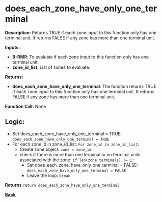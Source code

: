 # does_each_zone_have_only_one_terminal   

**Description:** Returns TRUE if each zone input to this function only has one terminal unit. It returns FALSE if any zone has more than one terminal unit.   

**Inputs:**  
- **B-RMR**: To evaluate if each zone input to this function only has one terminal unit.   
- **zone_id_list**: List of zones to evaluate.  

**Returns:**  
- **does_each_zone_have_only_one_terminal**: The function returns TRUE if each zone input to this function only has one terminal unit. It returns FALSE if any zone has more than one terminal unit.   
 
**Function Call:**  None    

## Logic: 
- Set does_each_zone_have_only_one_terminal = TRUE: `does_each_zone_have_only_one_terminal = TRUE`  
- For each zone id in zone_id_list: `For zone_id in zone_id_list:`   
    - Create zone object: `zone = zone_id`
    - check if there is more than one terminal or no terminal units associated with the zone: `if len(zone.terminals) != 1:`     
        - Set does_each_zone_have_only_one_terminal = FALSE: `does_each_zone_have_only_one_terminal = FALSE`  
        - Leave the loop: `break`  

**Returns** `return does_each_zone_have_only_one_terminal`  

**[Back](../../../_toc.md)**